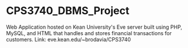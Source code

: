 # CPS3740_DBMS_Project
 Web Application hosted on Kean University's Eve server built using PHP, MySQL, and HTML that handles and stores financial transactions for customers.
Link: eve.kean.edu/~brodavia/CPS3740
